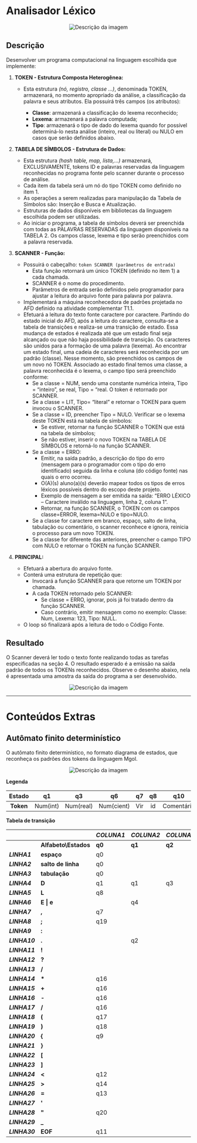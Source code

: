 # Analisador Léxico

<p align="center">
  <img src="https://github.com/FDaniela/CompiladorMGol/assets/102395421/fad7f3e1-bfb7-45ca-bc0b-0af36f939363" alt="Descrição da imagem">
</p>


## Descrição

Desenvolver um programa computacional na linguagem escolhida que implemente:

1. **TOKEN - Estrutura Composta Heterogênea:**
    - Esta estrutura *(nó, registro, classe ...)*, denominada TOKEN, armazenará, no momento apropriado da análise, a classificação da palavra e seus atributos. Ela possuirá três campos (os atributos):

        - **Classe**: armazenará a classificação do lexema reconhecido;
        - **Lexema**: armazenará a palavra computada;
        - **Tipo**: armazenará o tipo de dado do lexema quando for possível determiná-lo nesta análise (inteiro, real ou literal) ou NULO em casos que serão definidos abaixo.

2. **TABELA DE SÍMBOLOS - Estrutura de Dados:**
    - Esta estrutura *(hash table, map, lista,...)* armazenará, EXCLUSIVAMENTE, tokens ID e palavras reservadas da linguagem reconhecidas no programa fonte pelo scanner durante o processo de análise.
    - Cada item da tabela será um nó do tipo TOKEN como definido no item 1.
    - As operações a serem realizadas para manipulação da Tabela de Símbolos são: Inserção e Busca e Atualização.
    - Estruturas de dados disponíveis em bibliotecas da linguagem escolhida podem ser utilizadas.
    - Ao iniciar o programa, a tabela de símbolos deverá ser preenchida com todas as PALAVRAS RESERVADAS da linguagem disponíveis na TABELA 2. Os campos classe, lexema e tipo serão preenchidos com a palavra reservada.

3. **SCANNER - Função:**
    - Possuirá o cabeçalho: `token SCANNER (parâmetros de entrada)`
        - Esta função retornará um único TOKEN (definido no item 1) a cada chamada.
        - SCANNER é o nome do procedimento.
        - Parâmetros de entrada serão definidos pelo programador para ajustar a leitura do arquivo fonte para palavra por palavra.
    - Implementará a máquina reconhecedora de padrões projetada no AFD definido na atividade complementar T1.1.
    - Efetuará a leitura do texto fonte caractere por caractere. Partindo do estado inicial do AFD, após a leitura do caractere, consulta-se a tabela de transições e realiza-se uma transição de estado. Essa mudança de estados é realizada até que um estado final seja alcançado ou que não haja possibilidade de transição. Os caracteres são unidos para a formação de uma palavra (lexema). Ao encontrar um estado final, uma cadeia de caracteres será reconhecida por um padrão (classe). Nesse momento, são preenchidos os campos de um novo nó TOKEN. Associado ao estado final temos uma classe, a palavra reconhecida é o lexema, o campo tipo será preenchido conforme:
        - Se a classe = NUM, sendo uma constante numérica inteira, Tipo = “inteiro”, se real, Tipo = “real. O token é retornado por SCANNER.
        - Se a classe = LIT, Tipo= “literal” e retornar o TOKEN para quem invocou o SCANNER.
        - Se a classe = ID, preencher Tipo = NULO. Verificar se o lexema deste TOKEN está na tabela de símbolos:
            - Se estiver, retornar na função SCANNER o TOKEN que está na tabela de símbolos;
            - Se não estiver, inserir o novo TOKEN na TABELA DE SÍMBOLOS e retorná-lo na função SCANNER.
        - Se a classe = ERRO:
            - Emitir, na saída padrão, a descrição do tipo do erro (mensagem para o programador com o tipo do erro identificado) seguida da linha e coluna (do código fonte) nas quais o erro ocorreu.
            - O(A)(s) aluno(a)(s) deverão mapear todos os tipos de erros léxicos possíveis dentro do escopo deste projeto.
            - Exemplo de mensagem a ser emitida na saída: “ERRO LÉXICO – Caractere inválido na linguagem, linha 2, coluna 1”.
            - Retornar, na função SCANNER, o TOKEN com os campos classe=ERROR, lexema=NULO e tipo=NULO.
        - Se a classe for caractere em branco, espaço, salto de linha, tabulação ou comentário, o scanner reconhece e ignora, reinicia o processo para um novo TOKEN.
        - Se a classe for diferente das anteriores, preencher o campo TIPO com NULO e retornar o TOKEN na função SCANNER.

4. **PRINCIPAL:**
    - Efetuará a abertura do arquivo fonte.
    - Conterá uma estrutura de repetição que:
        - Invocará a função SCANNER para que retorne um TOKEN por chamada.
        - A cada TOKEN retornado pelo SCANNER:
            - Se classe = ERRO, ignorar, pois já foi tratado dentro da função SCANNER.
            - Caso contrário, emitir mensagem como no exemplo: Classe: Num, Lexema: 123, Tipo: NULL.
    - O loop só finalizará após a leitura de todo o Código Fonte.

## Resultado

O Scanner deverá ler todo o texto fonte realizando todas as tarefas especificadas na seção 4. O resultado esperado é a emissão na saída padrão de todos os TOKENs reconhecidos. Observe o desenho abaixo, nela é apresentada uma amostra da saída do programa a ser desenvolvido.

<p align="center">
  <img src="https://github.com/FDaniela/CompiladorMGol/assets/102395421/abe4b382-6941-42d0-89f9-5aeed9de53a4" alt="Descrição da imagem">
</p>


---


# Conteúdos Extras



## Autômato finito determinístico

O autômato finito determinístico, no formato diagrama de estados, que reconheça os padrões dos tokens da linguagem Mgol.

<p align="center">
  <img src="https://github.com/FDaniela/CompiladorMGol/assets/102395421/0149cbff-c6af-4c3d-bca1-232bb218180a" alt="Descrição da imagem">
</p>


**Legenda**

| **Estado** |    q1    |     q3    |     q6     |  q7 | q8 |     q10    | q11 | q12 | q13 | q14 | q15 |  q17 |  q18 |  q19 | q21 |
|:----------:|:--------:|:---------:|:----------:|:---:|:--:|:----------:|:---:|:---:|:---:|:---:|:---:|:----:|:----:|:----:|:---:|
| **Token**  | Num(int) | Num(real) | Num(cient) | Vir | id | Comentário | EOF | OPR | OPR | OPR | RCB | AB_P | FC_P | PT_V | Lit |

**Tabela de transição**

|               |                    | _COLUNA1_ | _COLUNA2_ | _COLUNA3_ | _COLUNA4_ | _COLUNA5_ | _COLUNA6_ | _COLUNA7_ | _COLUNA8_ | _COLUNA9_ | _COLUNA10_ | _COLUNA11_ | _COLUNA12_ | _COLUNA13_ | _COLUNA14_ | _COLUNA15_ | _COLUNA16_ | _COLUNA17_ | _COLUNA18_ | _COLUNA19_ | _COLUNA20_ | _COLUNA21_ | _COLUNA22_ |
|---------------|--------------------|-----------|-----------|-----------|-----------|-----------|-----------|-----------|-----------|-----------|------------|------------|------------|------------|------------|------------|------------|------------|------------|------------|------------|------------|------------|
|               | **Alfabeto\Estados**   |   **q0**  |   **q1**  |   **q2**  |   **q3**  |   **q4**  |   **q5**  |   **q6**  |   **q7**  |   **q8**  |   **q9**   |   **q10**  |   **q11**  |   **q12**  |   **q13**  |   **q14**  |   **q15**  |   **q16**  |   **q17**  |   **q18**  |   **q19**  |   **q20**  |   **q21**  |
| **_LINHA1_**  | **espaço**         | q0        |           |           |           |           |           |           |           |           | q9         |            |            |            |            |            |            |            |            |            |            | q20        |            |
| **_LINHA2_**  | **salto de linha** | q0        |           |           |           |           |           |           |           |           | q9         |            |            |            |            |            |            |            |            |            |            | q20        |            |
| **_LINHA3_**  | **tabulação**      | q0        |           |           |           |           |           |           |           |           | q9         |            |            |            |            |            |            |            |            |            |            | q20        |            |
| **_LINHA4_**  | **D**              | q1        | q1        | q3        | q3        | q6        | q6        | q6        |           | q8        | q9         |            |            |            |            |            |            |            |            |            |            | q20        |            |
| **_LINHA5_**  | **L**              | q8        |           |           |           |           |           |           |           | q8        | q9         |            |            |            |            |            |            |            |            |            |            | q20        |            |
| **_LINHA6_**  | **E \| e**         |           | q4        |           | q4        |           |           |           |           |           | q9         |            |            |            |            |            |            |            |            |            |            | q20        |            |
| **_LINHA7_**  | **,**              | q7        |           |           |           |           |           |           |           |           | q9         |            |            |            |            |            |            |            |            |            |            | q20        |            |
| **_LINHA8_**  | **;**              | q19       |           |           |           |           |           |           |           |           | q9         |            |            |            |            |            |            |            |            |            |            | q20        |            |
| **_LINHA9_**  | **:**              |           |           |           |           |           |           |           |           |           |            |            |            |            |            |            |            |            |            |            |            |            |            |
| **_LINHA10_** | **.**              |           | q2        |           |           |           |           |           |           |           | q9         |            |            |            |            |            |            |            |            |            |            | q20        |            |
| **_LINHA11_** | **!**              |           |           |           |           |           |           |           |           |           |            |            |            |            |            |            |            |            |            |            |            |            |            |
| **_LINHA12_** | **?**              |           |           |           |           |           |           |           |           |           |            |            |            |            |            |            |            |            |            |            |            |            |            |
| **_LINHA13_** | __/__              |           |           |           |           |           |           |           |           |           |            |            |            |            |            |            |            |            |            |            |            |            |            |
| **_LINHA14_** | __*__              | q16       |           |           |           |           |           |           |           |           | q9         |            |            |            |            |            |            |            |            |            |            | q20        |            |
| **_LINHA15_** | **+**              | q16       |           |           |           | q5        |           |           |           |           | q9         |            |            |            |            |            |            |            |            |            |            | q20        |            |
| **_LINHA16_** | **-**              | q16       |           |           |           | q5        |           |           |           |           | q9         |            |            | q15        |            |            |            |            |            |            |            | q20        |            |
| **_LINHA17_** | **/**              | q16       |           |           |           |           |           |           |           |           | q9         |            |            |            |            |            |            |            |            |            |            | q20        |            |
| **_LINHA18_** | **(**              | q17       |           |           |           |           |           |           |           |           | q9         |            |            |            |            |            |            |            |            |            |            | q20        |            |
| **_LINHA19_** | **)**              | q18       |           |           |           |           |           |           |           |           | q9         |            |            |            |            |            |            |            |            |            |            | q20        |            |
| **_LINHA20_** | **{**              | q9        |           |           |           |           |           |           |           |           | q9         |            |            |            |            |            |            |            |            |            |            | q20        |            |
| **_LINHA21_** | **}**              |           |           |           |           |           |           |           |           |           | q10        |            |            |            |            |            |            |            |            |            |            | q20        |            |
| **_LINHA22_** | **[**              |           |           |           |           |           |           |           |           |           |            |            |            |            |            |            |            |            |            |            |            |            |            |
| **_LINHA23_** | **]**              |           |           |           |           |           |           |           |           |           |            |            |            |            |            |            |            |            |            |            |            |            |            |
| **_LINHA24_** | **<**              | q12       |           |           |           |           |           |           |           |           | q9         |            |            |            |            |            |            |            |            |            |            | q20        |            |
| **_LINHA25_** | **>**              | q14       |           |           |           |           |           |           |           |           | q9         |            |            | q13        |            |            |            |            |            |            |            | q20        |            |
| **_LINHA26_** | **=**              | q13       |           |           |           |           |           |           |           |           | q9         |            |            | q13        |            | q13        |            |            |            |            |            | q20        |            |
| **_LINHA27_** | **'**              |           |           |           |           |           |           |           |           |           |            |            |            |            |            |            |            |            |            |            |            |            |            |
| **_LINHA28_** | **"**              | q20       |           |           |           |           |           |           |           |           | q9         |            |            |            |            |            |            |            |            |            |            | q21        |            |
| **_LINHA29_** | **_**              |           |           |           |           |           |           |           |           | q8        | q9         |            |            |            |            |            |            |            |            |            |            | q20        |            |
| **_LINHA30_** | **EOF**            | q11       |           |           |           |           |           |           |           |           | q9         |            |            |            |            |            |            |            |            |            |            | q20        |            |
